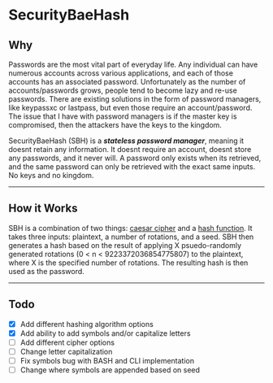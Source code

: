 # SecurityBaeHash

## Why

Passwords are the most vital part of everyday life. Any individual can
have numerous accounts across various applications, and each of those
accounts has an associated password. Unfortunately as the number of
accounts/passwords grows, people tend to become lazy and re-use
passwords. There are existing solutions in the form of password managers,
like keypassxc or lastpass, but even those require an account/password.
The issue that I have with password managers is if the master key is
compromised, then the attackers have the keys to the kingdom.

SecurityBaeHash (SBH) is a ***stateless password manager***, meaning it doesnt
retain any information. It doesnt require an account, doesnt store any
passwords, and it never will. A password only exists when its retrieved,
and the same password can only be retrieved with the exact same inputs.
No keys and no kingdom.

---

## How it Works

SBH is a combination of two things: [caesar
cipher](https://en.wikipedia.org/wiki/Caesar_cipher) and a [hash
function](https://en.wikipedia.org/wiki/Cryptographic_hash_function). It
takes three inputs: plaintext, a number of rotations, and a seed. SBH
then generates a hash based on the result of applying X psuedo-randomly
generated rotations (0 < n < 9223372036854775807) to the plaintext, where
X is the specified number of rotations. The resulting hash is then used
as the password.

---

## Todo
* [X] Add different hashing algorithm options
* [X] Add ability to add symbols and/or capitalize letters
* [ ] Add different cipher options
* [ ] Change letter capitalization
* [ ] Fix symbols bug with BASH and CLI implementation
* [ ] Change where symbols are appended based on seed
